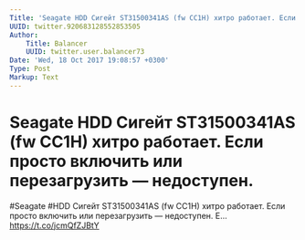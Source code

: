 ```yaml
---
Title: 'Seagate HDD Сигейт ST31500341AS (fw CC1H) хитро работает. Если просто включить или перезагрузить — недоступен.'
UUID: twitter.920683128552853505
Author:
    Title: Balancer
    UUID: twitter.user.balancer73
Date: 'Wed, 18 Oct 2017 19:08:57 +0300'
Type: Post
Markup: Text
---
```


# Seagate HDD Сигейт ST31500341AS (fw CC1H) хитро работает. Если просто включить или перезагрузить — недоступен.

#Seagate #HDD Сигейт ST31500341AS (fw CC1H) хитро работает.
Если просто включить или перезагрузить — недоступен. Е…
https://t.co/jcmQfZJBtY